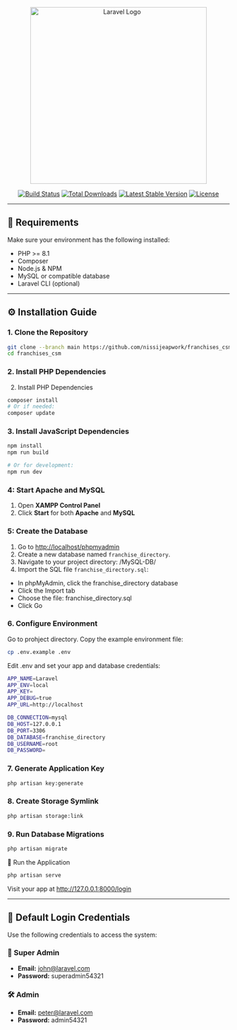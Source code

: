<p align="center">
  <a href="https://laravel.com" target="_blank">
    <img src="https://raw.githubusercontent.com/laravel/art/master/logo-lockup/5%20SVG/2%20CMYK/1%20Full%20Color/laravel-logolockup-cmyk-red.svg" width="400" alt="Laravel Logo">
  </a>
</p>

<p align="center">
  <a href="https://github.com/laravel/framework/actions"><img src="https://github.com/laravel/framework/workflows/tests/badge.svg" alt="Build Status"></a>
  <a href="https://packagist.org/packages/laravel/framework"><img src="https://img.shields.io/packagist/dt/laravel/framework" alt="Total Downloads"></a>
  <a href="https://packagist.org/packages/laravel/framework"><img src="https://img.shields.io/packagist/v/laravel/framework" alt="Latest Stable Version"></a>
  <a href="https://packagist.org/packages/laravel/framework"><img src="https://img.shields.io/packagist/l/laravel/framework" alt="License"></a>
</p>

---

## 🧰 Requirements

Make sure your environment has the following installed:

- PHP >= 8.1
- Composer
- Node.js & NPM
- MySQL or compatible database
- Laravel CLI (optional)

---

## ⚙️ Installation Guide

### 1. Clone the Repository

```bash
git clone --branch main https://github.com/nissijeapwork/franchises_csm.git
cd franchises_csm
```

### 2. Install PHP Dependencies
2. Install PHP Dependencies
```bash
composer install
# Or if needed:
composer update
```

### 3. Install JavaScript Dependencies
```bash
npm install
npm run build

# Or for development:
npm run dev
```

### 4: Start Apache and MySQL

1. Open **XAMPP Control Panel**
2. Click **Start** for both **Apache** and **MySQL**

### 5: Create the Database
1. Go to [http://localhost/phpmyadmin](http://localhost/phpmyadmin)
2. Create a new database named `franchise_directory`.
3. Navigate to your project directory: /MySQL-DB/
4. Import the SQL file `franchise_directory.sql`:
- In phpMyAdmin, click the franchise_directory database
- Click the Import tab
- Choose the file: franchise_directory.sql
- Click Go

### 6. Configure Environment
Go to prohject directory. Copy the example environment file:
```bash
cp .env.example .env
```

Edit .env and set your app and database credentials:

```bash
APP_NAME=Laravel
APP_ENV=local
APP_KEY=
APP_DEBUG=true
APP_URL=http://localhost

DB_CONNECTION=mysql
DB_HOST=127.0.0.1
DB_PORT=3306
DB_DATABASE=franchise_directory
DB_USERNAME=root
DB_PASSWORD=
```

### 7. Generate Application Key
```bash
php artisan key:generate
```

### 8. Create Storage Symlink
```bash
php artisan storage:link
```

### 9. Run Database Migrations
```bash
php artisan migrate
```

🚀 Run the Application
```bash
php artisan serve
```

Visit your app at http://127.0.0.1:8000/login

---

## 🔐 Default Login Credentials

Use the following credentials to access the system:

### 👑 Super Admin
- **Email:** john@laravel.com  
- **Password:** superadmin54321

### 🛠 Admin
- **Email:** peter@laravel.com  
- **Password:** admin54321


